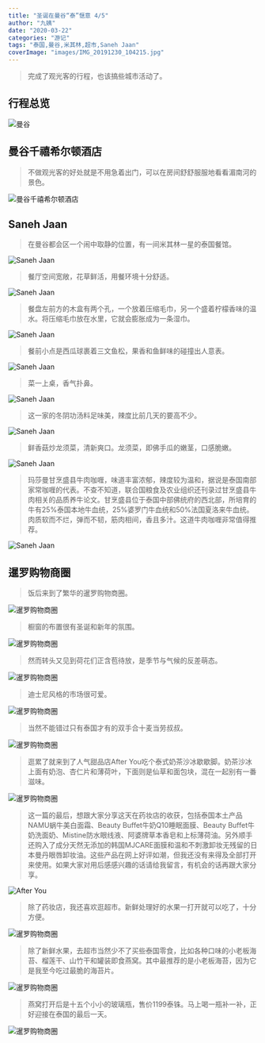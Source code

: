 ```yaml
---
title: "圣诞在曼谷“泰”惬意 4/5"
author: "九姨"
date: "2020-03-22"
categories: "游记"
tags: "泰国,曼谷,米其林,超市,Saneh Jaan"
coverImage: "images/IMG_20191230_104215.jpg"
---
```


>完成了观光客的行程，也该搞些城市活动了。

## 行程总览

![曼谷](images/2020-01-24at21.24.19.jpg)

## 曼谷千禧希尔顿酒店

>不做观光客的好处就是不用急着出门，可以在房间舒舒服服地看看湄南河的景色。

![曼谷千禧希尔顿酒店](images/IMG_20191230_104215.jpg)

## Saneh Jaan

>在曼谷都会区一个闹中取静的位置，有一间米其林一星的泰国餐馆。

![Saneh Jaan](images/IMG_20191230_120214.jpg)

>餐厅空间宽敞，花草鲜活，用餐环境十分舒适。

![Saneh Jaan](images/IMG_20191230_120634.jpg)

>餐盘左前方的木盒有两个孔，一个放着压缩毛巾，另一个盛着柠檬香味的温水。将压缩毛巾放在水里，它就会膨胀成为一条湿巾。

![Saneh Jaan](images/IMG_20191230_121950.jpg)

>餐前小点是西瓜球裹着三文鱼松，果香和鱼鲜味的碰撞出人意表。

![Saneh Jaan](images/IMG_20191230_122511.jpg)

>菜一上桌，香气扑鼻。

![Saneh Jaan](images/IMG_20191230_123214.jpg)

>这一家的冬阴功汤料足味美，辣度比前几天的要高不少。

![Saneh Jaan](images/IMG_20191230_123557.jpg)

>鲜香菇炒龙须菜，清新爽口。龙须菜，即佛手瓜的嫩茎，口感脆嫩。

![Saneh Jaan](images/IMG_20191230_123046.jpg)

>玛莎曼甘烹盛县牛肉咖喱，味道丰富浓郁，辣度较为温和，据说是泰国南部家常咖喱的代表。不查不知道，联合国粮食及农业组织还刊录过甘烹盛县牛肉相关的品质养牛论文。甘烹盛县位于泰国中部佛统府的西北部，所培育的牛有25%泰国本地牛血统，25%婆罗门牛血统和50%法国夏洛来牛血统。肉质软而不烂，弹而不韧，筋肉相间，香且多汁。这道牛肉咖喱非常值得推荐。

![Saneh Jaan](images/IMG_20191230_123041.jpg)

## 暹罗购物商圈

>饭后来到了繁华的暹罗购物商圈。

![暹罗购物商圈](images/IMG_20191230_140840.jpg)

>橱窗的布置很有圣诞和新年的氛围。

![暹罗购物商圈](images/IMG_20191230_141015.jpg)

>然而转头又见到荷花们正含苞待放，是季节与气候的反差萌态。

![暹罗购物商圈](images/IMG_20191230_151921.jpg)

>迪士尼风格的市场很可爱。

![暹罗购物商圈](images/IMG_20191230_160104.jpg)

>当然不能错过只有泰国才有的双手合十麦当劳叔叔。

![暹罗购物商圈](images/IMG_20191230_174513.jpg)

>逛累了就来到了人气甜品店After You吃个泰式奶茶沙冰歇歇脚。奶茶沙冰上面有奶泡、杏仁片和薄荷叶，下面则是仙草和面包块，混在一起别有一番滋味。

![暹罗购物商圈](images/IMG_20191230_182306.jpg)

>这一篇的最后，想跟大家分享这天在药妆店的收获，包括泰国本土产品NAMU蜗牛美白面霜、Beauty Buffet牛奶Q10睡眠面膜、Beauty Buffet牛奶洗面奶、Mistine防水眼线液、阿婆牌草本香皂和上标薄荷油。另外顺手还购入了成分天然无添加的韩国MJCARE面膜和温和不刺激卸妆无残留的日本曼丹眼唇卸妆油。这些产品在网上好评如潮，但我还没有来得及全部打开来使用。如果大家对用后感感兴趣的话请给我留言，有机会的话再跟大家分享。

![After You](images/IMG_20191230_211550.jpg)

>除了药妆店，我还喜欢逛超市。新鲜处理好的水果一打开就可以吃了，十分方便。

![暹罗购物商圈](images/IMG_20191230_202825.jpg)

>除了新鲜水果，去超市当然少不了买些泰国零食，比如各种口味的小老板海苔、榴莲干、山竹干和罐装即食燕窝。其中最推荐的是小老板海苔，因为它是我至今吃过最脆的海苔片。

![暹罗购物商圈](images/IMG_20191230_211901.jpg)

>燕窝打开后是十五个小小的玻璃瓶，售价1199泰铢。马上喝一瓶补一补，正好迎接在泰国的最后一天。

![暹罗购物商圈](images/IMG_20191230_212446.jpg)
